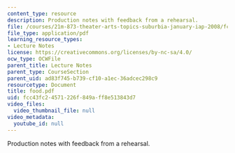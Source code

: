 ```yaml
---
content_type: resource
description: Production notes with feedback from a rehearsal.
file: /courses/21m-873-theater-arts-topics-suburbia-january-iap-2008/fcc43fc24571226f849aff8e513843d7_food.pdf
file_type: application/pdf
learning_resource_types:
- Lecture Notes
license: https://creativecommons.org/licenses/by-nc-sa/4.0/
ocw_type: OCWFile
parent_title: Lecture Notes
parent_type: CourseSection
parent_uid: ad83f745-b739-cf10-a1ec-36adcec298c9
resourcetype: Document
title: food.pdf
uid: fcc43fc2-4571-226f-849a-ff8e513843d7
video_files:
  video_thumbnail_file: null
video_metadata:
  youtube_id: null
---
```

Production notes with feedback from a rehearsal.